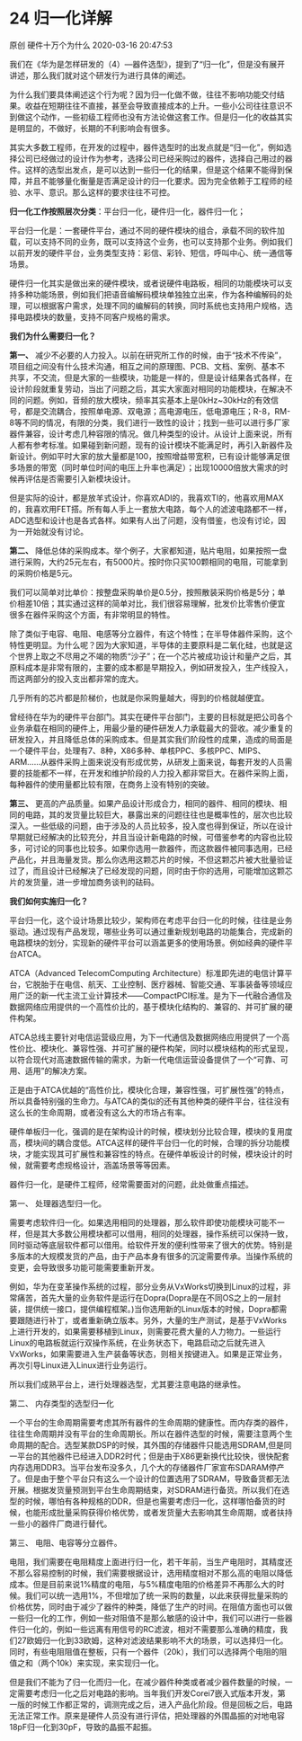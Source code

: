 24 归一化详解
=======================

原创 硬件十万个为什么 2020-03-16 20:47:53

我们在《华为是怎样研发的（4）—器件选型》，提到了“归一化”，但是没有展开讲述，那么我们就对这个研发行为进行具体的阐述。

为什么我们要具体阐述这个行为呢？因为归一化做不做，往往不影响功能交付结果。收益在短期往往不直接，甚至会导致直接成本的上升。一些小公司往往意识不到做这个动作，一些初级工程师也没有方法论做这套工作。但是归一化的收益其实是明显的，不做好，长期的不利影响会有很多。

其实大多数工程师，在开发的过程中，器件选型时的出发点就是“归一化”，例如选择公司已经做过的设计作为参考，选择公司已经采购过的器件，选择自己用过的器件。这样的选型出发点，是可以达到一些归一化的结果，但是这个结果不能得到保障，并且不能够量化衡量是否满足设计的归一化要求。因为完全依赖于工程师的经验、水平、意识。那么这样的要求往往不可控。

**归一化工作按照层次分类**：平台归一化，硬件归一化，器件归一化；

平台归一化是：一套硬件平台，通过不同的硬件模块的组合，承载不同的软件加载，可以支持不同的业务，既可以支持这个业务，也可以支持那个业务。例如我们以前开发的硬件平台，业务类型支持：彩信、彩铃、短信，呼叫中心、统一通信等场景。

硬件归一化其实是做出来的硬件模块，或者说硬件电路板，相同的功能模块可以支持多种功能场景，例如我们把语音编解码模块单独独立出来，作为各种编解码的处理，可以根据客户需求，处理不同的编解码的转换，同时系统也支持用户规格，选择电路模块的数量，支持不同客户规格的需求。

**我们为什么需要归一化？**

**第一、** 减少不必要的人力投入。以前在研究所工作的时候，由于“技术不传染”，项目组之间没有什么技术沟通，相互之间的原理图、PCB、文档、案例、基本不共享，不交流，但是大家的一些模块，功能是一样的，但是设计结果各式各样，在设计阶段就重复劳动，当出了问题之后，其实大家面对相同的功能模块，在解决不同的问题。例如，音频的放大模块，频率其实基本上是0kHz~30kHz的有效信号，都是交流耦合，按照单电源、双电源；高电源电压，低电源电压；R-8，RM-8等不同的情况，有限的分类，我们进行一致性的设计；找到一些可以进行多厂家器件兼容，设计考虑几种容限的情况。做几种类型的设计。从设计上面来说，所有人都有参考标准。如果碰到新问题，现有的设计模块不能满足时，再引入新器件及新设计。例如平时大家的放大量都是100，按照增益带宽积，已有设计能够满足很多场景的带宽（同时单位时间的电压上升率也满足）；出现10000倍放大需求的时候再评估是否需要引入新模块设计。

但是实际的设计，都是放羊式设计，你喜欢ADI的，我喜欢TI的，他喜欢用MAX的，我喜欢用FET搭。所有每人手上一套放大电路，每个人的滤波电路都不一样，ADC选型和设计也是各式各样。如果有人出了问题，没有借鉴，也没有讨论，因为一开始就没有讨论。

**第二、** 降低总体的采购成本。举个例子，大家都知道，贴片电阻，如果按照一盘进行采购，大约25元左右，有5000片。按时你只买100颗相同的电阻，可能拿到的采购价格是5元。

我们可以简单对比单价：按整盘采购单价是0.5分，按照散装采购价格是5分；单价相差10倍；其实通过这样的简单对比，我们很容易理解，批发价比零售价便宜很多在器件采购这个方面，有非常明显的特性。

除了类似于电容、电阻、电感等分立器件，有这个特性；在半导体器件采购，这个特性更明显。为什么呢？因为大家知道，半导体的主要原料是二氧化硅，也就是这个世界上取之不尽用之不竭的物质“沙子”；在一个芯片被成功设计和量产之后，其原料成本是非常有限的，主要的成本都是早期投入，例如研发投入，生产线投入，而这两部分的投入支出都非常的庞大。

几乎所有的芯片都是阶梯价，也就是你采购量越大，得到的价格就越便宜。

曾经待在华为的硬件平台部门。其实在硬件平台部门，主要的目标就是把公司各个业务承载在相同的硬件上，用最少量的硬件研发人力承载最大的营收。减少重复的研发投入，并且降低总体的采购成本。但是其实我们阶段性的成果，造成的局面是一个硬件平台，处理有7、8种，X86多种、单核PPC、多核PPC、MIPS、ARM……从器件采购上面来说没有形成优势，从研发上面来说，每套开发的人员需要的技能都不一样，在开发和维护阶段的人力投入都非常巨大。在器件采购上面，每种器件的使用量都比较有限，在商务上没有特别的突破。

**第三、** 更高的产品质量。如果产品设计形成合力，相同的器件、相同的模块、相同的电路，其的发货量比较巨大，暴露出来的问题往往也是概率性的，层次也比较深入。一些低级的问题，由于涉及的人员比较多，投入度也得到保证，所以在设计早期就已经解决的比较充分，并且当设计新电路的时候，可借鉴参考的内容也比较多，可讨论的同事也比较多。如果你选用一款器件，而这款器件被同事选用，已经产品化，并且海量发货。那么你选用这颗芯片的时候，不但这颗芯片被大批量验证过了，而且设计已经解决了已经发现的问题，同时由于你的选用，可能增加这颗芯片的发货量，进一步增加商务谈判的砝码。

**我们如何实施归一化？**

平台归一化，这个设计场景比较少，架构师在考虑平台归一化的时候，往往是业务驱动。通过现有产品发现，哪些业务可以通过重新规划电路的功能集合，完成新的电路模块的划分，实现新的硬件平台可以涵盖更多的使用场景。例如经典的硬件平台ATCA。

ATCA（Advanced TelecomComputing Architecture）标准即先进的电信计算平台，它脱胎于在电信、航天、工业控制、医疗器械、智能交通、军事装备等领域应用广泛的新一代主流工业计算技术——CompactPCI标准。是为下一代融合通信及数据网络应用提供的一个高性价比的，基于模块化结构的、兼容的、并可扩展的硬件构架。

ATCA总线主要针对电信运营级应用，为下一代通信及数据网络应用提供了一个高性价比、模块化、兼容性强、并可扩展的硬件构架，同时以模块结构的形式呈现，以符合现代对高速数据传输的需求，为新一代电信运营设备提供了一个“可靠、可用、适用”的解决方案。

正是由于ATCA优越的“高性价比，模块化合理，兼容性强，可扩展性强”的特点，所以具备特别强的生命力。与ATCA的类似的还有其他种类的硬件平台，往往没有这么长的生命周期，或者没有这么大的市场占有率。

硬件单板归一化，强调的是在架构设计的时候，模块划分比较合理，模块的复用度高，模块间的耦合度低。ATCA这样的硬件平台归一化的时候，合理的拆分功能模块，才能实现其可扩展性和兼容性的特点。在硬件单板设计的时候，模块设计的时候，就需要考虑规格设计，涵盖场景等等因素。

器件归一化，是硬件工程师，经常需要面对的问题，此处做重点描述。

第一、 处理器选型归一化。

需要考虑软件归一化。如果选用相同的处理器，那么软件即使功能模块可能不一样，但是其大多数公用模块都可以借用，相同的处理器，操作系统可以保持一致，同时驱动等底层软件都可以借用。给软件开发的便利性带来了很大的优势。特别是多版本的大规模发货的产品，由于产品本身有很多的沉淀需要传承。当操作系统的变更，会导致很多功能可能需要重新开发。

例如，华为在变革操作系统的过程，部分业务从VxWorks切换到Linux的过程，非常痛苦，首先大量的业务软件是运行在Dopra(Dopra是在不同OS之上的一层封装，提供统一接口，提供编程框架。)当你选用新的Linux版本的时候，Dopra都需要跟随进行补丁，或者重新确立版本。另外，大量的生产测试，是基于VxWorks上进行开发的，如果需要移植到Linux，则需要花费大量的人力物力。一些运行Linux的电路板就运行双操作系统，在业务状态下，电路启动之后就先进入VxWorks，如果需要进入生产装备等状态，则相关按键进入。如果是正常业务，再次引导Linux进入Linux进行业务运行。

所以我们成熟平台上，进行处理器选型，尤其要注意电路的继承性。

第二、 内存类型的选型归一化

一个平台的生命周期需要考虑其所有器件的生命周期的健康性。而内存类的器件，往往生命周期并没有平台的生命周期长。所以在器件选型的时候，需要注意两个生命周期的配合。选型某款DSP的时候，其外围的存储器件只能选用SDRAM,但是同一平台的其他器件已经进入DDR2时代；但是由于X86更新换代比较快，很快配套内存选用DDR3。当平台发布没多久，几个大的存储器件厂家宣布SDARAM停产了。但是由于整个平台只有这么一个设计的位置选用了SDRAM，导致备货都无法开展。根据发货量预测到平台生命周期结束，对SDRAM进行备货。所以我们在选型的时候，哪怕有各种规格的DDR，但是也需要考虑归一化，这样哪怕备货的时候，也能形成批量采购获得价格优势，或者发货量大去影响其生命周期，或者扶持一些小的器件厂商进行替代。

第三、 电阻、电容等分立器件。

电阻，我们需要在电阻精度上面进行归一化，若干年前，当生产电阻时，其精度还不那么容易控制的时候，我们需要根据设计，选用精度相对不那么高的电阻以降低成本。但是目前来说1%精度的电阻，与5%精度电阻的价格差异不再那么大的时候。我们可以统一选用1%，不但增加了统一采购的数量，以此来获得批量采购的价格优势，同时由于减少了器件的种类，降低了生产的时间。在阻值方面也可以做一些归一化的工作，例如一些对阻值不是那么敏感的设计中，我们可以进行一些器件归一化的，例如一些远离有用信号的RC滤波，相对不需要那么准确的精度，我们27欧姆归一化到33欧姆，这种对滤波结果影响不大的场景，可以选择归一化。同时，有些电阻阻值在整板，只有一个器件（20k），我们可以选择两个电阻的阻值之和（两个10k）来实现，来实现归一化。

但是我们不能为了归一化而归一化，在减少器件种类或者减少器件数量的时候，一定需要考虑归一化之后对电路的影响。当年我们开发Corei7嵌入式版本开发，第一版的时候工作都正常的，调测完成之后，进入产品化阶段。但是回板之后，电路无法正常工作。原来是硬件人员没有进行评估，把处理器的外围晶振的对地电容18pF归一化到30pF，导致的晶振不起振。